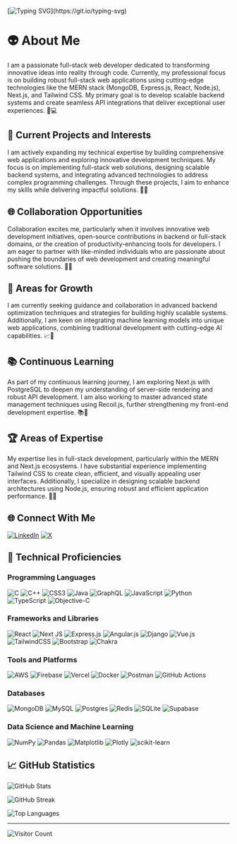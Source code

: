 [![Typing SVG](https://readme-typing-svg.demolab.com?font=Fira+Code&size=16&duration=4000&pause=1000&center=true&vCenter=true&hCenter=true&width=435&lines=Code+%E2%80%A2+Learn+%E2%80%A2+Repeat;Turning+ideas+into+reality+through+code.;Fuelled+by+coffee%2C+powered+by+code.)](https://git.io/typing-svg)
# 👽 About Me

I am a passionate full-stack web developer dedicated to transforming innovative ideas into reality through code. Currently, my professional focus is on building robust full-stack web applications using cutting-edge technologies like the MERN stack (MongoDB, Express.js, React, Node.js), Next.js, and Tailwind CSS. My primary goal is to develop scalable backend systems and create seamless API integrations that deliver exceptional user experiences. 🚀💻

## 🚀 Current Projects and Interests

I am actively expanding my technical expertise by building comprehensive web applications and exploring innovative development techniques. My focus is on implementing full-stack web solutions, designing scalable backend systems, and integrating advanced technologies to address complex programming challenges. Through these projects, I aim to enhance my skills while delivering impactful solutions. 🌟🔧

## 🌐 Collaboration Opportunities

Collaboration excites me, particularly when it involves innovative web development initiatives, open-source contributions in backend or full-stack domains, or the creation of productivity-enhancing tools for developers. I am eager to partner with like-minded individuals who are passionate about pushing the boundaries of web development and creating meaningful software solutions. 🤝🌐

## 🌱 Areas for Growth

I am currently seeking guidance and collaboration in advanced backend optimization techniques and strategies for building highly scalable systems. Additionally, I am keen on integrating machine learning models into unique web applications, combining traditional development with cutting-edge AI capabilities. 📈🧠

## 📚 Continuous Learning

As part of my continuous learning journey, I am exploring Next.js with PostgreSQL to deepen my understanding of server-side rendering and robust API development. I am also working to master advanced state management techniques using Recoil.js, further strengthening my front-end development expertise. 📚🔬

## 🏆 Areas of Expertise

My expertise lies in full-stack development, particularly within the MERN and Next.js ecosystems. I have substantial experience implementing Tailwind CSS to create clean, efficient, and visually appealing user interfaces. Additionally, I specialize in designing scalable backend architectures using Node.js, ensuring robust and efficient application performance. 🎯🔧

## 🌐 Connect With Me

[![LinkedIn](https://img.shields.io/badge/LinkedIn-%230077B5.svg?logo=linkedin&logoColor=white)](https://linkedin.com/in/samanpreet-singh-921996225/) [![X](https://img.shields.io/badge/X-black.svg?logo=X&logoColor=white)](https://x.com/Saman1202)

## 🔧 Technical Proficiencies

### Programming Languages
![C](https://img.shields.io/badge/c-%2300599C.svg?style=flat-square&logo=c&logoColor=white)
![C++](https://img.shields.io/badge/c++-%2300599C.svg?style=flat-square&logo=c%2B%2B&logoColor=white)
![CSS3](https://img.shields.io/badge/css3-%231572B6.svg?style=flat-square&logo=css3&logoColor=white)
![Java](https://img.shields.io/badge/java-%23ED8B00.svg?style=flat-square&logo=openjdk&logoColor=white)
![GraphQL](https://img.shields.io/badge/-GraphQL-E10098?style=flat-square&logo=graphql&logoColor=white)
![JavaScript](https://img.shields.io/badge/javascript-%23323330.svg?style=flat-square&logo=javascript&logoColor=%23F7DF1E)
![Python](https://img.shields.io/badge/python-3670A0?style=flat-square&logo=python&logoColor=ffdd54)
![TypeScript](https://img.shields.io/badge/typescript-%23007ACC.svg?style=flat-square&logo=typescript&logoColor=white)
![Objective-C](https://img.shields.io/badge/OBJECTIVE--C-%233A95E3.svg?style=flat-square&logo=apple&logoColor=white)

### Frameworks and Libraries
![React](https://img.shields.io/badge/react-%2320232a.svg?style=flat-square&logo=react&logoColor=%2361DAFB)
![Next JS](https://img.shields.io/badge/Next-black?style=flat-square&logo=next.js&logoColor=white)
![Express.js](https://img.shields.io/badge/express.js-%23404d59.svg?style=flat-square&logo=express&logoColor=%2361DAFB)
![Angular.js](https://img.shields.io/badge/angular.js-%23E23237.svg?style=flat-square&logo=angularjs&logoColor=white)
![Django](https://img.shields.io/badge/django-%23092E20.svg?style=flat-square&logo=django&logoColor=white)
![Vue.js](https://img.shields.io/badge/vue.js-%2335495e.svg?style=flat-square&logo=vuedotjs&logoColor=%234FC08D)
![TailwindCSS](https://img.shields.io/badge/tailwindcss-%2338B2AC.svg?style=flat-square&logo=tailwind-css&logoColor=white)
![Bootstrap](https://img.shields.io/badge/bootstrap-%238511FA.svg?style=flat-square&logo=bootstrap&logoColor=white)
![Chakra](https://img.shields.io/badge/chakra-%234ED1C5.svg?style=flat-square&logo=chakraui&logoColor=white)

### Tools and Platforms
![AWS](https://img.shields.io/badge/AWS-%23FF9900.svg?style=flat-square&logo=amazon-aws&logoColor=white)
![Firebase](https://img.shields.io/badge/firebase-%23039BE5.svg?style=flat-square&logo=firebase)
![Vercel](https://img.shields.io/badge/vercel-%23000000.svg?style=flat-square&logo=vercel&logoColor=white)
![Docker](https://img.shields.io/badge/docker-%230db7ed.svg?style=flat-square&logo=docker&logoColor=white)
![Postman](https://img.shields.io/badge/Postman-FF6C37?style=flat-square&logo=postman&logoColor=white)
![GitHub Actions](https://img.shields.io/badge/github%20actions-%232671E5.svg?style=flat-square&logo=githubactions&logoColor=white)

### Databases
![MongoDB](https://img.shields.io/badge/MongoDB-%234ea94b.svg?style=flat-square&logo=mongodb&logoColor=white)
![MySQL](https://img.shields.io/badge/mysql-4479A1.svg?style=flat-square&logo=mysql&logoColor=white)
![Postgres](https://img.shields.io/badge/postgres-%23316192.svg?style=flat-square&logo=postgresql&logoColor=white)
![Redis](https://img.shields.io/badge/redis-%23DD0031.svg?style=flat-square&logo=redis&logoColor=white)
![SQLite](https://img.shields.io/badge/sqlite-%2307405e.svg?style=flat-square&logo=sqlite&logoColor=white)
![Supabase](https://img.shields.io/badge/Supabase-3ECF8E?style=flat-square&logo=supabase&logoColor=white)

### Data Science and Machine Learning
![NumPy](https://img.shields.io/badge/numpy-%23013243.svg?style=flat-square&logo=numpy&logoColor=white)
![Pandas](https://img.shields.io/badge/pandas-%23150458.svg?style=flat-square&logo=pandas&logoColor=white)
![Matplotlib](https://img.shields.io/badge/Matplotlib-%23ffffff.svg?style=flat-square&logo=Matplotlib&logoColor=black)
![Plotly](https://img.shields.io/badge/Plotly-%233F4F75.svg?style=flat-square&logo=plotly&logoColor=white)
![scikit-learn](https://img.shields.io/badge/scikit--learn-%23F7931E.svg?style=flat-square&logo=scikit-learn&logoColor=white)

## 📈 GitHub Statistics

![GitHub Stats](https://github-readme-stats.vercel.app/api?username=Saman-dev12&theme=dark&hide_border=false&include_all_commits=true&count_private=true)

![GitHub Streak](https://github-readme-streak-stats.herokuapp.com/?user=Saman-dev12&theme=dark&hide_border=false)

![Top Languages](https://github-readme-stats.vercel.app/api/top-langs/?username=Saman-dev12&theme=dark&hide_border=false&include_all_commits=true&count_private=true&layout=compact)

---

![Visitor Count](https://visitcount.itsvg.in/api?id=Saman-dev12&icon=0&color=0)
